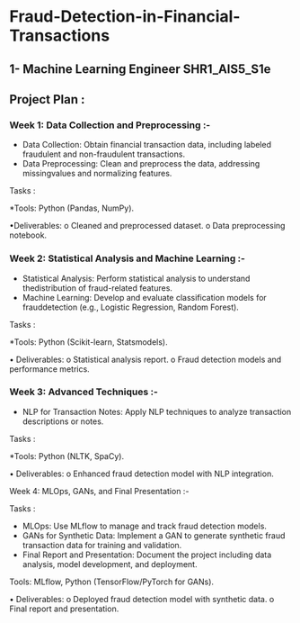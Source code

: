 # Fraud-Detection-in-Financial-Transactions
## 1- Machine Learning Engineer SHR1_AIS5_S1e

## Project Plan :

### Week 1: Data Collection and Preprocessing :-

* Data Collection: Obtain financial transaction data, including labeled fraudulent and non-fraudulent transactions.
* Data Preprocessing: Clean and preprocess the data, addressing missingvalues and normalizing features.

Tasks :

*Tools: Python (Pandas, NumPy).

•Deliverables:
o Cleaned and preprocessed dataset.
o Data preprocessing notebook.


### Week 2: Statistical Analysis and Machine Learning :-

* Statistical Analysis: Perform statistical analysis to understand thedistribution of fraud-related features.
* Machine Learning: Develop and evaluate classification models for frauddetection (e.g., Logistic Regression, Random Forest).

Tasks :

*Tools: Python (Scikit-learn, Statsmodels).

• Deliverables:
o Statistical analysis report.
o Fraud detection models and performance metrics.


### Week 3: Advanced Techniques :-

* NLP for Transaction Notes: Apply NLP techniques to analyze transaction descriptions or notes.


Tasks :

*Tools: Python (NLTK, SpaCy).

• Deliverables:
o Enhanced fraud detection model with NLP integration.

Week 4: MLOps, GANs, and Final Presentation :-

Tasks :

* MLOps: Use MLflow to manage and track fraud detection models.
* GANs for Synthetic Data: Implement a GAN to generate synthetic fraud transaction data for training and validation.
* Final Report and Presentation: Document the project including data analysis, model development, and deployment.

Tools: MLflow, Python (TensorFlow/PyTorch for GANs).

• Deliverables:
o Deployed fraud detection model with synthetic data.
o Final report and presentation.
